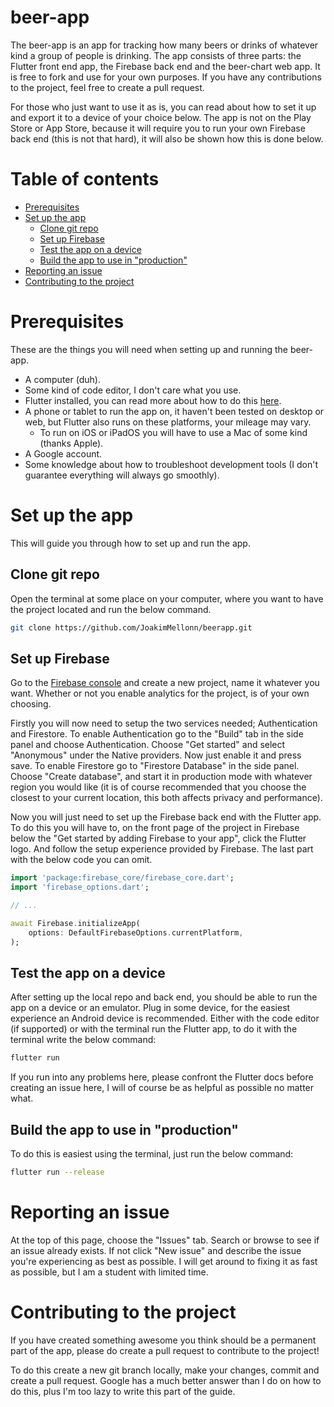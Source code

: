 # beer-app
The beer-app is an app for tracking how many beers or drinks of whatever kind a group of people is drinking. The app consists of three parts: the Flutter front end app, the Firebase back end and the beer-chart web app. It is free to fork and use for your own purposes. If you have any contributions to the project, feel free to create a pull request.

For those who just want to use it as is, you can read about how to set it up and export it to a device of your choice below. The app is not on the Play Store or App Store, because it will require you to run your own Firebase back end (this is not that hard), it will also be shown how this is done below.

# Table of contents
- [Prerequisites](#prerequisites)
- [Set up the app](#set-up-the-app)
  - [Clone git repo](#clone-git-repo)
  - [Set up Firebase](#set-up-firebase)
  - [Test the app on a device](#test-the-app-on-a-device)
  - [Build the app to use in "production"](#build-the-app-to-use-in-production)
- [Reporting an issue](#reporting-an-issue)
- [Contributing to the project](#contributing-to-the-project)

# Prerequisites
These are the things you will need when setting up and running the beer-app.

- A computer (duh).
- Some kind of code editor, I don't care what you use.
- Flutter installed, you can read more about how to do this [here](https://docs.flutter.dev/get-started/install).
- A phone or tablet to run the app on, it haven't been tested on desktop or web, but Flutter also runs on these platforms, your mileage may vary.
	- To run on iOS or iPadOS you will have to use a Mac of some kind (thanks Apple).
- A Google account.
- Some knowledge about how to troubleshoot development tools (I don't guarantee everything will always go smoothly).

# Set up the app
This will guide you through how to set up and run the app.

## Clone git repo
Open the terminal at some place on your computer, where you want to have the project located and run the below command.

```zsh
git clone https://github.com/JoakimMellonn/beerapp.git
```

## Set up Firebase
Go to the [Firebase console](https://console.firebase.google.com/) and create a new project, name it whatever you want. Whether or not you enable analytics for the project, is of your own choosing.

Firstly you will now need to setup the two services needed; Authentication and Firestore. To enable Authentication go to the "Build" tab in the side panel and choose Authentication. Choose "Get started" and select "Anonymous" under the Native providers. Now just enable it and press save.
To enable Firestore go to "Firestore Database" in the side panel. Choose "Create database", and start it in production mode with whatever region you would like (it is of course recommended that you choose the closest to your current location, this both affects privacy and performance).

Now you will just need to set up the Firebase back end with the Flutter app. To do this you will have to, on the front page of the project in Firebase below the "Get started by adding Firebase to your app", click the Flutter logo. And follow the setup experience provided by Firebase. The last part with the below code you can omit.

```dart
import 'package:firebase_core/firebase_core.dart';
import 'firebase_options.dart';

// ...

await Firebase.initializeApp(
    options: DefaultFirebaseOptions.currentPlatform,
);
```

## Test the app on a device
After setting up the local repo and back end, you should be able to run the app on a device or an emulator. Plug in some device, for the easiest experience an Android device is recommended. Either with the code editor (if supported) or with the terminal run the Flutter app, to do it with the terminal write the below command:

```zsh
flutter run
```

If you run into any problems here, please confront the Flutter docs before creating an issue here, I will of course be as helpful as possible no matter what.

## Build the app to use in "production"
To do this is easiest using the terminal, just run the below command:

```zsh
flutter run --release
```


# Reporting an issue
At the top of this page, choose the "Issues" tab. Search or browse to see if an issue already exists. If not click "New issue" and describe the issue you're experiencing as best as possible. I will get around to fixing it as fast as possible, but I am a student with limited time.

# Contributing to the project
If you have created something awesome you think should be a permanent part of the app, please do create a pull request to contribute to the project!

To do this create a new git branch locally, make your changes, commit and create a pull request. Google has a much better answer than I do on how to do this, plus I'm too lazy to write this part of the guide.
